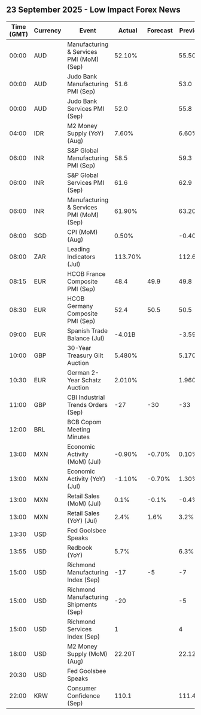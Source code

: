 ## 23 September 2025 - Low Impact Forex News

| Time (GMT) | Currency | Event | Actual | Forecast | Previous |
|------|----------|-------|--------|----------|----------|
| 00:00 | AUD | Manufacturing & Services PMI (MoM) (Sep) | 52.10% |  | 55.50% |
| 00:00 | AUD | Judo Bank Manufacturing PMI (Sep) | 51.6 |  | 53.0 |
| 00:00 | AUD | Judo Bank Services PMI (Sep) | 52.0 |  | 55.8 |
| 04:00 | IDR | M2 Money Supply (YoY) (Aug) | 7.60% |  | 6.60% |
| 06:00 | INR | S&P Global Manufacturing PMI (Sep) | 58.5 |  | 59.3 |
| 06:00 | INR | S&P Global Services PMI (Sep) | 61.6 |  | 62.9 |
| 06:00 | INR | Manufacturing & Services PMI (MoM) (Sep) | 61.90% |  | 63.20% |
| 06:00 | SGD | CPI (MoM) (Aug) | 0.50% |  | -0.40% |
| 08:00 | ZAR | Leading Indicators (Jul) | 113.70% |  | 112.68% |
| 08:15 | EUR | HCOB France Composite PMI (Sep) | 48.4 | 49.9 | 49.8 |
| 08:30 | EUR | HCOB Germany Composite PMI (Sep) | 52.4 | 50.5 | 50.5 |
| 09:00 | EUR | Spanish Trade Balance (Jul) | -4.01B |  | -3.59B |
| 10:00 | GBP | 30-Year Treasury Gilt Auction | 5.480% |  | 5.170% |
| 10:30 | EUR | German 2-Year Schatz Auction | 2.010% |  | 1.960% |
| 11:00 | GBP | CBI Industrial Trends Orders (Sep) | -27 | -30 | -33 |
| 12:00 | BRL | BCB Copom Meeting Minutes |  |  |  |
| 13:00 | MXN | Economic Activity (MoM) (Jul) | -0.90% | -0.70% | 0.10% |
| 13:00 | MXN | Economic Activity (YoY) (Jul) | -1.10% | -0.70% | 1.30% |
| 13:00 | MXN | Retail Sales (MoM) (Jul) | 0.1% | -0.1% | -0.4% |
| 13:00 | MXN | Retail Sales (YoY) (Jul) | 2.4% | 1.6% | 3.2% |
| 13:30 | USD | Fed Goolsbee Speaks |  |  |  |
| 13:55 | USD | Redbook (YoY) | 5.7% |  | 6.3% |
| 15:00 | USD | Richmond Manufacturing Index (Sep) | -17 | -5 | -7 |
| 15:00 | USD | Richmond Manufacturing Shipments (Sep) | -20 |  | -5 |
| 15:00 | USD | Richmond Services Index (Sep) | 1 |  | 4 |
| 18:00 | USD | M2 Money Supply (MoM) (Aug) | 22.20T |  | 22.12T |
| 20:30 | USD | Fed Goolsbee Speaks |  |  |  |
| 22:00 | KRW | Consumer Confidence (Sep) | 110.1 |  | 111.4 |

